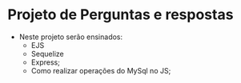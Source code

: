 # Projeto de Perguntas e respostas
- Neste projeto serão ensinados:
    * EJS
    * Sequelize
    * Express;
    * Como realizar operações do MySql no JS;